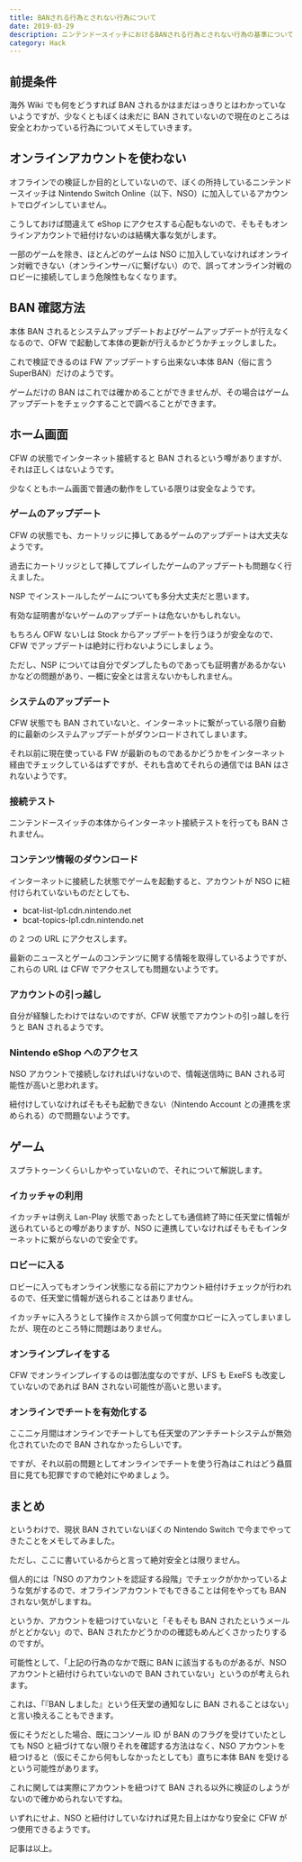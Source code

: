 ```yaml
---
title: BANされる行為とされない行為について
date: 2019-03-29
description: ニンテンドースイッチにおけるBANされる行為とされない行為の基準について
category: Hack
---
```


## 前提条件

海外 Wiki でも何をどうすれば BAN されるかはまだはっきりとはわかっていないようですが、少なくともぼくは未だに BAN されていないので現在のところは安全とわかっている行為についてメモしていきます。

## オンラインアカウントを使わない

オフラインでの検証しか目的としていないので、ぼくの所持しているニンテンドースイッチは Nintendo Switch Online（以下、NSO）に加入しているアカウントでログインしていません。

こうしておけば間違えて eShop にアクセスする心配もないので、そもそもオンラインアカウントで紐付けないのは結構大事な気がします。

一部のゲームを除き、ほとんどのゲームは NSO に加入していなければオンライン対戦できない（オンラインサーバに繋げない）ので、誤ってオンライン対戦のロビーに接続してしまう危険性もなくなります。

## BAN 確認方法

本体 BAN されるとシステムアップデートおよびゲームアップデートが行えなくなるので、OFW で起動して本体の更新が行えるかどうかチェックしました。

これで検証できるのは FW アップデートすら出来ない本体 BAN（俗に言う SuperBAN）だけのようです。

ゲームだけの BAN はこれでは確かめることができませんが、その場合はゲームアップデートをチェックすることで調べることができます。

## ホーム画面

CFW の状態でインターネット接続すると BAN されるという噂がありますが、それは正しくはないようです。

少なくともホーム画面で普通の動作をしている限りは安全なようです。

### ゲームのアップデート

CFW の状態でも、カートリッジに挿してあるゲームのアップデートは大丈夫なようです。

過去にカートリッジとして挿してプレイしたゲームのアップデートも問題なく行えました。

NSP でインストールしたゲームについても多分大丈夫だと思います。

有効な証明書がないゲームのアップデートは危ないかもしれない。

もちろん OFW ないしは Stock からアップデートを行うほうが安全なので、CFW でアップデートは絶対に行わないようにしましょう。

ただし、NSP については自分でダンプしたものであっても証明書があるかないかなどの問題があり、一概に安全とは言えないかもしれません。

### システムのアップデート

CFW 状態でも BAN されていないと、インターネットに繋がっている限り自動的に最新のシステムアップデートがダウンロードされてしまいます。

それ以前に現在使っている FW が最新のものであるかどうかをインターネット経由でチェックしているはずですが、それも含めてそれらの通信では BAN はされないようです。

### 接続テスト

ニンテンドースイッチの本体からインターネット接続テストを行っても BAN されません。

### コンテンツ情報のダウンロード

インターネットに接続した状態でゲームを起動すると、アカウントが NSO に紐付けられていないものだとしても、

- bcat-list-lp1.cdn.nintendo.net
- bcat-topics-lp1.cdn.nintendo.net

の 2 つの URL にアクセスします。

最新のニュースとゲームのコンテンツに関する情報を取得しているようですが、これらの URL は CFW でアクセスしても問題ないようです。

### アカウントの引っ越し

自分が経験したわけではないのですが、CFW 状態でアカウントの引っ越しを行うと BAN されるようです。

### Nintendo eShop へのアクセス

NSO アカウントで接続しなければいけないので、情報送信時に BAN される可能性が高いと思われます。

紐付けしていなければそもそも起動できない（Nintendo Account との連携を求められる）ので問題ないようです。

## ゲーム

スプラトゥーンくらいしかやっていないので、それについて解説します。

### イカッチャの利用

イカッチャは例え Lan-Play 状態であったとしても通信終了時に任天堂に情報が送られているとの噂がありますが、NSO に連携していなければそもそもインターネットに繋がらないので安全です。

### ロビーに入る

ロビーに入ってもオンライン状態になる前にアカウント紐付けチェックが行われるので、任天堂に情報が送られることはありません。

イカッチャに入ろうとして操作ミスから誤って何度かロビーに入ってしまいましたが、現在のところ特に問題はありません。

### オンラインプレイをする

CFW でオンラインプレイするのは御法度なのですが、LFS も ExeFS も改変していないのであれば BAN されない可能性が高いと思います。

### オンラインでチートを有効化する

ここ二ヶ月間はオンラインでチートしても任天堂のアンチチートシステムが無効化されていたので BAN されなかったらしいです。

ですが、それ以前の問題としてオンラインでチートを使う行為はこれはどう贔屓目に見ても犯罪ですので絶対にやめましょう。

## まとめ

というわけで、現状 BAN されていないぼくの Nintendo Switch で今までやってきたことをメモしてみました。

ただし、ここに書いているからと言って絶対安全とは限りません。

個人的には「NSO のアカウントを認証する段階」でチェックがかかっているような気がするので、オフラインアカウントでもできることは何をやっても BAN されない気がしますね。

というか、アカウントを紐つけていないと「そもそも BAN されたというメールがとどかない」ので、BAN されたかどうかのの確認もめんどくさかったりするのですが。

可能性として、「上記の行為のなかで既に BAN に該当するものがあるが、NSO アカウントと紐付けられていないので BAN されていない」というのが考えられます。

これは、「『BAN しました』という任天堂の通知なしに BAN されることはない」と言い換えることもできます。

仮にそうだとした場合、既にコンソール ID が BAN のフラグを受けていたとしても NSO と紐づけてない限りそれを確認する方法はなく、NSO アカウントを紐つけると（仮にそこから何もしなかったとしても）直ちに本体 BAN を受けるという可能性があります。

これに関しては実際にアカウントを紐つけて BAN される以外に検証のしようがないので確かめられないですね。

いずれにせよ、NSO と紐付けしていなければ見た目上はかなり安全に CFW がつ使用できるようです。

記事は以上。
